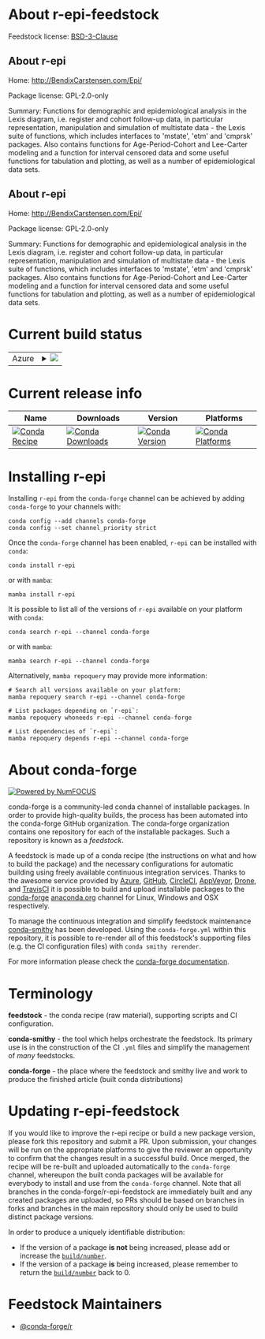 About r-epi-feedstock
=====================

Feedstock license: [BSD-3-Clause](https://github.com/conda-forge/r-epi-feedstock/blob/main/LICENSE.txt)


About r-epi
-----------

Home: http://BendixCarstensen.com/Epi/

Package license: GPL-2.0-only

Summary: Functions for demographic and epidemiological analysis in the Lexis diagram, i.e. register and cohort follow-up data, in particular representation, manipulation and simulation of multistate  data - the Lexis suite of functions, which includes interfaces to 'mstate', 'etm' and 'cmprsk' packages.  Also contains functions for Age-Period-Cohort and Lee-Carter modeling and a function for interval censored data and some useful functions for tabulation and plotting, as well as a number of epidemiological data sets. 

About r-epi
-----------

Home: http://BendixCarstensen.com/Epi/

Package license: GPL-2.0-only

Summary: Functions for demographic and epidemiological analysis in the Lexis diagram, i.e. register and cohort follow-up data, in particular representation, manipulation and simulation of multistate  data - the Lexis suite of functions, which includes interfaces to 'mstate', 'etm' and 'cmprsk' packages.  Also contains functions for Age-Period-Cohort and Lee-Carter modeling and a function for interval censored data and some useful functions for tabulation and plotting, as well as a number of epidemiological data sets. 

Current build status
====================


<table>
    
  <tr>
    <td>Azure</td>
    <td>
      <details>
        <summary>
          <a href="https://dev.azure.com/conda-forge/feedstock-builds/_build/latest?definitionId=5740&branchName=main">
            <img src="https://dev.azure.com/conda-forge/feedstock-builds/_apis/build/status/r-epi-feedstock?branchName=main">
          </a>
        </summary>
        <table>
          <thead><tr><th>Variant</th><th>Status</th></tr></thead>
          <tbody><tr>
              <td>linux_64_r_base4.3</td>
              <td>
                <a href="https://dev.azure.com/conda-forge/feedstock-builds/_build/latest?definitionId=5740&branchName=main">
                  <img src="https://dev.azure.com/conda-forge/feedstock-builds/_apis/build/status/r-epi-feedstock?branchName=main&jobName=linux&configuration=linux%20linux_64_r_base4.3" alt="variant">
                </a>
              </td>
            </tr><tr>
              <td>linux_64_r_base4.4</td>
              <td>
                <a href="https://dev.azure.com/conda-forge/feedstock-builds/_build/latest?definitionId=5740&branchName=main">
                  <img src="https://dev.azure.com/conda-forge/feedstock-builds/_apis/build/status/r-epi-feedstock?branchName=main&jobName=linux&configuration=linux%20linux_64_r_base4.4" alt="variant">
                </a>
              </td>
            </tr><tr>
              <td>osx_64_r_base4.3</td>
              <td>
                <a href="https://dev.azure.com/conda-forge/feedstock-builds/_build/latest?definitionId=5740&branchName=main">
                  <img src="https://dev.azure.com/conda-forge/feedstock-builds/_apis/build/status/r-epi-feedstock?branchName=main&jobName=osx&configuration=osx%20osx_64_r_base4.3" alt="variant">
                </a>
              </td>
            </tr><tr>
              <td>osx_64_r_base4.4</td>
              <td>
                <a href="https://dev.azure.com/conda-forge/feedstock-builds/_build/latest?definitionId=5740&branchName=main">
                  <img src="https://dev.azure.com/conda-forge/feedstock-builds/_apis/build/status/r-epi-feedstock?branchName=main&jobName=osx&configuration=osx%20osx_64_r_base4.4" alt="variant">
                </a>
              </td>
            </tr><tr>
              <td>win_64_r_base4.3</td>
              <td>
                <a href="https://dev.azure.com/conda-forge/feedstock-builds/_build/latest?definitionId=5740&branchName=main">
                  <img src="https://dev.azure.com/conda-forge/feedstock-builds/_apis/build/status/r-epi-feedstock?branchName=main&jobName=win&configuration=win%20win_64_r_base4.3" alt="variant">
                </a>
              </td>
            </tr><tr>
              <td>win_64_r_base4.4</td>
              <td>
                <a href="https://dev.azure.com/conda-forge/feedstock-builds/_build/latest?definitionId=5740&branchName=main">
                  <img src="https://dev.azure.com/conda-forge/feedstock-builds/_apis/build/status/r-epi-feedstock?branchName=main&jobName=win&configuration=win%20win_64_r_base4.4" alt="variant">
                </a>
              </td>
            </tr>
          </tbody>
        </table>
      </details>
    </td>
  </tr>
</table>

Current release info
====================

| Name | Downloads | Version | Platforms |
| --- | --- | --- | --- |
| [![Conda Recipe](https://img.shields.io/badge/recipe-r--epi-green.svg)](https://anaconda.org/conda-forge/r-epi) | [![Conda Downloads](https://img.shields.io/conda/dn/conda-forge/r-epi.svg)](https://anaconda.org/conda-forge/r-epi) | [![Conda Version](https://img.shields.io/conda/vn/conda-forge/r-epi.svg)](https://anaconda.org/conda-forge/r-epi) | [![Conda Platforms](https://img.shields.io/conda/pn/conda-forge/r-epi.svg)](https://anaconda.org/conda-forge/r-epi) |

Installing r-epi
================

Installing `r-epi` from the `conda-forge` channel can be achieved by adding `conda-forge` to your channels with:

```
conda config --add channels conda-forge
conda config --set channel_priority strict
```

Once the `conda-forge` channel has been enabled, `r-epi` can be installed with `conda`:

```
conda install r-epi
```

or with `mamba`:

```
mamba install r-epi
```

It is possible to list all of the versions of `r-epi` available on your platform with `conda`:

```
conda search r-epi --channel conda-forge
```

or with `mamba`:

```
mamba search r-epi --channel conda-forge
```

Alternatively, `mamba repoquery` may provide more information:

```
# Search all versions available on your platform:
mamba repoquery search r-epi --channel conda-forge

# List packages depending on `r-epi`:
mamba repoquery whoneeds r-epi --channel conda-forge

# List dependencies of `r-epi`:
mamba repoquery depends r-epi --channel conda-forge
```


About conda-forge
=================

[![Powered by
NumFOCUS](https://img.shields.io/badge/powered%20by-NumFOCUS-orange.svg?style=flat&colorA=E1523D&colorB=007D8A)](https://numfocus.org)

conda-forge is a community-led conda channel of installable packages.
In order to provide high-quality builds, the process has been automated into the
conda-forge GitHub organization. The conda-forge organization contains one repository
for each of the installable packages. Such a repository is known as a *feedstock*.

A feedstock is made up of a conda recipe (the instructions on what and how to build
the package) and the necessary configurations for automatic building using freely
available continuous integration services. Thanks to the awesome service provided by
[Azure](https://azure.microsoft.com/en-us/services/devops/), [GitHub](https://github.com/),
[CircleCI](https://circleci.com/), [AppVeyor](https://www.appveyor.com/),
[Drone](https://cloud.drone.io/welcome), and [TravisCI](https://travis-ci.com/)
it is possible to build and upload installable packages to the
[conda-forge](https://anaconda.org/conda-forge) [anaconda.org](https://anaconda.org/)
channel for Linux, Windows and OSX respectively.

To manage the continuous integration and simplify feedstock maintenance
[conda-smithy](https://github.com/conda-forge/conda-smithy) has been developed.
Using the ``conda-forge.yml`` within this repository, it is possible to re-render all of
this feedstock's supporting files (e.g. the CI configuration files) with ``conda smithy rerender``.

For more information please check the [conda-forge documentation](https://conda-forge.org/docs/).

Terminology
===========

**feedstock** - the conda recipe (raw material), supporting scripts and CI configuration.

**conda-smithy** - the tool which helps orchestrate the feedstock.
                   Its primary use is in the construction of the CI ``.yml`` files
                   and simplify the management of *many* feedstocks.

**conda-forge** - the place where the feedstock and smithy live and work to
                  produce the finished article (built conda distributions)


Updating r-epi-feedstock
========================

If you would like to improve the r-epi recipe or build a new
package version, please fork this repository and submit a PR. Upon submission,
your changes will be run on the appropriate platforms to give the reviewer an
opportunity to confirm that the changes result in a successful build. Once
merged, the recipe will be re-built and uploaded automatically to the
`conda-forge` channel, whereupon the built conda packages will be available for
everybody to install and use from the `conda-forge` channel.
Note that all branches in the conda-forge/r-epi-feedstock are
immediately built and any created packages are uploaded, so PRs should be based
on branches in forks and branches in the main repository should only be used to
build distinct package versions.

In order to produce a uniquely identifiable distribution:
 * If the version of a package **is not** being increased, please add or increase
   the [``build/number``](https://docs.conda.io/projects/conda-build/en/latest/resources/define-metadata.html#build-number-and-string).
 * If the version of a package **is** being increased, please remember to return
   the [``build/number``](https://docs.conda.io/projects/conda-build/en/latest/resources/define-metadata.html#build-number-and-string)
   back to 0.

Feedstock Maintainers
=====================

* [@conda-forge/r](https://github.com/conda-forge/r/)

